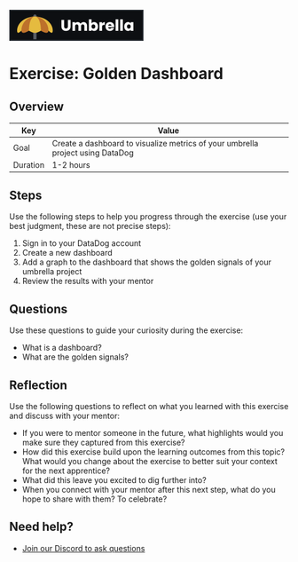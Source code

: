 <a href="../../overview/README.md#umbrella-project"><img src="../umbrella.svg" alt="Umbrella project"></a>

# Exercise: Golden Dashboard

## Overview

| Key | Value |
| --- | --- |
| Goal | Create a dashboard to visualize metrics of your umbrella project using DataDog |
| Duration | 1-2 hours |

## Steps

Use the following steps to help you progress through the exercise (use your best judgment, these are not precise steps):

1. Sign in to your DataDog account
2. Create a new dashboard
3. Add a graph to the dashboard that shows the golden signals of your umbrella project
4. Review the results with your mentor

## Questions

Use these questions to guide your curiosity during the exercise:

- What is a dashboard?
- What are the golden signals?

## Reflection

Use the following questions to reflect on what you learned with this exercise and discuss with your mentor:

- If you were to mentor someone in the future, what highlights would you make sure they captured from this exercise? 
- How did this exercise build upon the learning outcomes from this topic? What would you change about the exercise to better suit your context for the next apprentice?
- What did this leave you excited to dig further into? 
- When you connect with your mentor after this next step, what do you hope to share with them? To celebrate? 

## Need help?

- [Join our Discord to ask questions](https://discord.gg/bDVYvG3Czd)
